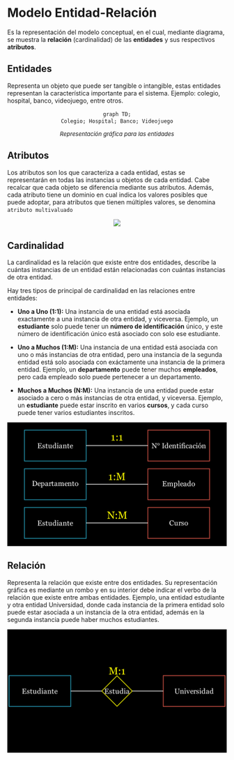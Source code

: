 # Modelo Entidad-Relación

Es la representación del modelo conceptual, en el cual, mediante diagrama, se muestra la **relación** (cardinalidad) de las **entidades** y sus respectivos **atributos**.

## Entidades

Representa un objeto que puede ser tangible o intangible, estas entidades representan la característica importante para el sistema. Ejemplo: colegio, hospital, banco, videojuego, entre otros.

<div style="text-align: center;">

```mermaid
graph TD;
Colegio; Hospital; Banco; Videojuego
```

<p style="font-size: small; font-style: italic">Representación gráfica para las entidades</p>
</div>

## Atributos

Los atributos son los que caracteriza a cada entidad, estas se representarán en todas las instancias u objetos de cada entidad. Cabe recalcar que cada objeto se diferencia mediante sus atributos. Además, cada atributo tiene un dominio en cual indica los valores posibles que puede adoptar, para atributos que tienen múltiples valores, se denomina `atributo multivaluado`

<div style="text-align: center;">

![](../Images/ModelER_ManimCE_v0.17.2.png)

</div>

## Cardinalidad

La cardinalidad es la relación que existe entre dos entidades, describe la cuántas instancias de un entidad están relacionadas con cuántas instancias de otra entidad.

Hay tres tipos de principal de cardinalidad en las relaciones entre entidades:

* **Uno a Uno (1:1):** Una instancia de una entidad está asociada exactamente a una instancia de otra entidad, y viceversa. Ejemplo, un **estudiante** solo puede tener un **número de identificación** único, y este número de identificación único está asociado con solo ese estudiante.

* **Uno a Muchos (1:M):** Una instancia de una entidad está asociada con uno o más instancias de otra entidad, pero una instancia de la segunda entidad está solo asociada con exáctamente una instancia de la primera entidad. Ejemplo, un **departamento** puede tener muchos **empleados**, pero cada empleado solo puede pertenecer a un departamento.

* **Muchos a Muchos (N:M):** Una instancia de una entidad puede estar asociado a cero o más instancias de otra entidad, y viceversa. Ejemplo, un **estudiante** puede estar inscrito en varios **cursos**, y cada curso puede tener varios estudiantes inscritos.

![alt text](../Images/cardinalidad.png)

## Relación

Representa la relación que existe entre dos entidades. Su representación gráfica es mediante un rombo y en su interior debe indicar el verbo de la relación que existe entre ambas entidades. Ejemplo, una entidad estudiante y otra entidad Universidad, donde cada instancia de la primera entidad solo puede estar asociada a un instancia de la otra entidad, además en la segunda instancia puede haber muchos estudiantes.

![](../Images/Relaciones.png)
